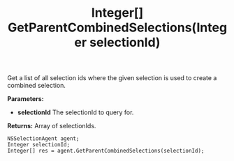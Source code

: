 ﻿---
uid: crmscript_ref_NSSelectionAgent_GetParentCombinedSelections
title: Integer[] GetParentCombinedSelections(Integer selectionId)
intellisense: NSSelectionAgent.GetParentCombinedSelections
keywords: NSSelectionAgent, GetParentCombinedSelections
so.topic: reference
---

Get a list of all selection ids where the given selection is used to create a combined selection.

**Parameters:**
 - **selectionId** The selectionId to query for.

**Returns:** Array of selectionIds.

```crmscript
NSSelectionAgent agent;
Integer selectionId;
Integer[] res = agent.GetParentCombinedSelections(selectionId);
```

